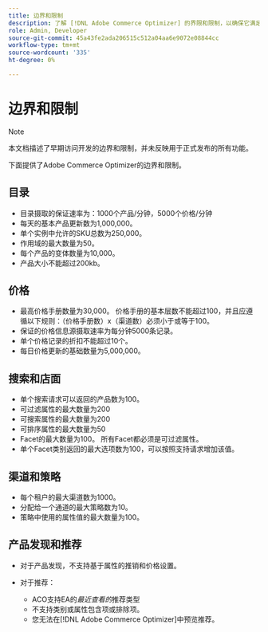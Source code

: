 ```yaml
---
title: 边界和限制
description: 了解 [!DNL Adobe Commerce Optimizer] 的界限和限制，以确保它满足您的业务需求。
role: Admin, Developer
source-git-commit: 45a43fe2ada206515c512a04aa6e9072e08844cc
workflow-type: tm+mt
source-wordcount: '335'
ht-degree: 0%

---
```


# 边界和限制

>[!NOTE]
>
>本文档描述了早期访问开发的边界和限制，并未反映用于正式发布的所有功能。

下面提供了Adobe Commerce Optimizer的边界和限制。

## 目录

- 目录摄取的保证速率为：1000个产品/分钟，5000个价格/分钟
- 每天的基本产品更新数为1,000,000。
- 单个实例中允许的SKU总数为250,000。 
- 作用域的最大数量为50。
- 每个产品的变体数量为10,000。
- 产品大小不能超过200kb。

## 价格

- 最高价格手册数量为30,000。 价格手册的基本层数不能超过100，并且应遵循以下规则：（价格手册数）x（渠道数）必须小于或等于100。
- 保证的价格信息源摄取速率为每分钟5000条记录。
- 单个价格记录的折扣不能超过10个。
- 每日价格更新的基础数量为5,000,000。

## 搜索和店面

- 单个搜索请求可以返回的产品数为100。
- 可过滤属性的最大数量为200
- 可搜索属性的最大数量为200
- 可排序属性的最大数量为50
- Facet的最大数量为100。 所有Facet都必须是可过滤属性。
- 单个Facet类别返回的最大选项数为100，可以按照支持请求增加该值。

## 渠道和策略

- 每个租户的最大渠道数为1000。
- 分配给一个通道的最大策略数为10。
- 策略中使用的属性值的最大数量为100。 

## 产品发现和推荐

- 对于产品发现，不支持基于属性的推销和价格设置。
- 对于推荐：

   - ACO支持EA的&#x200B;_最近查看的_&#x200B;推荐类型
   - 不支持类别或属性包含项或排除项。
   - 您无法在[!DNL Adobe Commerce Optimizer]中预览推荐。
